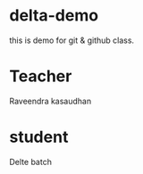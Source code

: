 # delta-demo
this is demo for git &amp; github  class.

# Teacher
Raveendra kasaudhan
# student
Delte batch
